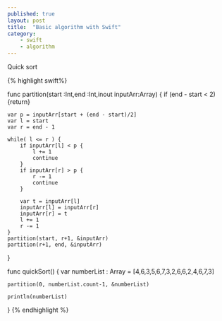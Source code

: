 ```yaml
---
published: true
layout: post
title:  "Basic algorithm with Swift"
category:
	- swift
	- algorithm
---
```


Quick sort

{% highlight swift%}

func partition(start :Int,end :Int,inout inputArr:Array<Int>) {
    if (end - start < 2){return}
    
    var p = inputArr[start + (end - start)/2]
    var l = start
    var r = end - 1
    
    while( l <= r ) {
        if inputArr[l] < p {
            l += 1
            continue
        }
        if inputArr[r] > p {
            r -= 1
            continue
        }
        
        var t = inputArr[l]
        inputArr[l] = inputArr[r]
        inputArr[r] = t
        l += 1
        r -= 1
    }
    partition(start, r+1, &inputArr)
    partition(r+1, end, &inputArr)
}

func quickSort() {
    var numberList : Array<Int> = [4,6,3,5,6,7,3,2,6,6,2,4,6,7,3]
    
    partition(0, numberList.count-1, &numberList)
    
    println(numberList)
    
}
{% endhighlight %}
